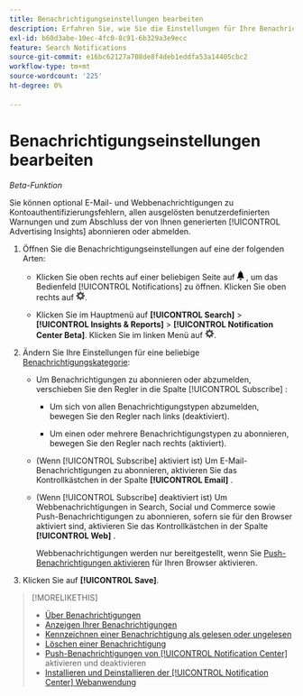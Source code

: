 ```yaml
---
title: Benachrichtigungseinstellungen bearbeiten
description: Erfahren Sie, wie Sie die Einstellungen für Ihre Benachrichtigungen bearbeiten.
exl-id: b60d3abe-10ec-4fc0-8c91-6b329a3e9ecc
feature: Search Notifications
source-git-commit: e16bc62127a708de8f4deb1eddfa53a14405cbc2
workflow-type: tm+mt
source-wordcount: '225'
ht-degree: 0%

---
```


# Benachrichtigungseinstellungen bearbeiten

*Beta-Funktion*

Sie können optional E-Mail- und Webbenachrichtigungen zu Kontoauthentifizierungsfehlern, allen ausgelösten benutzerdefinierten Warnungen und zum Abschluss der von Ihnen generierten [!UICONTROL Advertising Insights] abonnieren oder abmelden.

1. Öffnen Sie die Benachrichtigungseinstellungen auf eine der folgenden Arten:

   * Klicken Sie oben rechts auf einer beliebigen Seite auf ![Benachrichtigungen](/help/search-social-commerce/assets/notifications-panel.png "Benachrichtigungen") , um das Bedienfeld [!UICONTROL Notifications] zu öffnen. Klicken Sie oben rechts auf ![Einstellungen](/help/search-social-commerce/assets/settings-nc.png "Einstellungen").

   * Klicken Sie im Hauptmenü auf **[!UICONTROL Search]** > **[!UICONTROL Insights & Reports]** > **[!UICONTROL Notification Center Beta]**. Klicken Sie im linken Menü auf ![Einstellungen](/help/search-social-commerce/assets/settings-nc.png "Einstellungen").

1. Ändern Sie Ihre Einstellungen für eine beliebige [Benachrichtigungskategorie](notification-about.md):

   * Um Benachrichtigungen zu abonnieren oder abzumelden, verschieben Sie den Regler in die Spalte [!UICONTROL Subscribe] :

      * Um sich von allen Benachrichtigungstypen abzumelden, bewegen Sie den Regler nach links (deaktiviert).

      * Um einen oder mehrere Benachrichtigungstypen zu abonnieren, bewegen Sie den Regler nach rechts (aktiviert).

   * (Wenn [!UICONTROL Subscribe] aktiviert ist) Um E-Mail-Benachrichtigungen zu abonnieren, aktivieren Sie das Kontrollkästchen in der Spalte **[!UICONTROL Email]** .

   * (Wenn [!UICONTROL Subscribe] deaktiviert ist) Um Webbenachrichtigungen in Search, Social und Commerce sowie Push-Benachrichtigungen zu abonnieren, sofern sie für den Browser aktiviert sind, aktivieren Sie das Kontrollkästchen in der Spalte **[!UICONTROL Web]** .

     Webbenachrichtigungen werden nur bereitgestellt, wenn Sie [Push-Benachrichtigungen aktivieren](notifications-push-enable-disable.md) für Ihren Browser aktivieren.

1. Klicken Sie auf **[!UICONTROL Save]**.

>[!MORELIKETHIS]
>
>* [Über Benachrichtigungen](/help/search-social-commerce/notifications/notification-about.md)
>* [Anzeigen Ihrer Benachrichtigungen](notification-view.md)
>* [Kennzeichnen einer Benachrichtigung als gelesen oder ungelesen](notification-mark-read-unread.md)
>* [Löschen einer Benachrichtigung](notification-delete.md)
>* [Push-Benachrichtigungen von [!UICONTROL Notification Center]](notifications-push-enable-disable.md) aktivieren und deaktivieren
>* [Installieren und Deinstallieren der [!UICONTROL Notification Center] Webanwendung](notification-app-install-uninstall.md)
